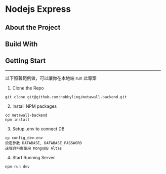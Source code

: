 # Nodejs Express

## About the Project

## Build With

## Getting Start

---

以下照著範例做，可以讓你在本地端 run 此專案

1. Clone the Repo

```
git clone git@github.com:hobbyling/metawall-backend.git
```

2. Install NPM packages

```
cd metawall-backend
npm install
```

3. Setup .env to connect DB

```
cp config_dev.env
設定參數 DATABASE, DATABASE_PASSWORD
遠端資料庫使用 MongoDB Altas
```

4. Start Running Server

```
npm run dev
```

